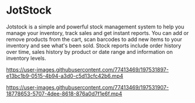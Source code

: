 # JotStock
Jotstock is a simple and powerful stock management system to help you manage your inventory, track sales and get instant reports. You can add or remove products from the cart, scan barcodes to add new items to your inventory and see what's been sold. Stock reports include order history over time, sales history by product or date range and information on inventory levels.



https://user-images.githubusercontent.com/77413469/197531897-e13bc1b9-0515-4b94-a3d0-c5d13cfc42b6.mp4



https://user-images.githubusercontent.com/77413469/197531907-18778653-5707-4dee-8618-876a0d7f1e6f.mp4

